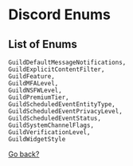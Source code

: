 # Discord Enums

## List of Enums
```
GuildDefaultMessageNotifications,
GuildExplicitContentFilter,
GuildFeature,
GuildMFALevel,
GuildNSFWLevel,
GuildPremiumTier,
GuildScheduledEventEntityType,
GuildScheduledEventPrivacyLevel,
GuildScheduledEventStatus,
GuildSystemChannelFlags,
GuildVerificationLevel,
GuildWidgetStyle
```

[Go back?](Home.md)
